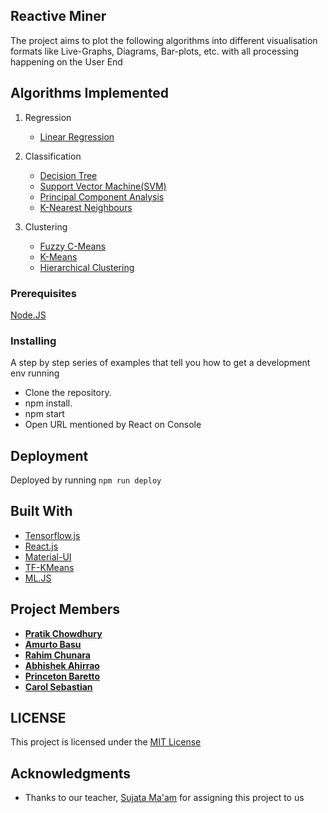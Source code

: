 ## Reactive Miner

The project aims to plot the following algorithms into different visualisation formats like Live-Graphs, Diagrams, Bar-plots, etc. with all processing happening on the User End

## Algorithms Implemented
1. Regression
    * [Linear Regression](https://en.wikipedia.org/wiki/Linear_regression)

2. Classification
    * [Decision Tree](https://en.wikipedia.org/wiki/Decision_tree_learning)
    * [Support Vector Machine(SVM)](https://en.wikipedia.org/wiki/Support-vector_machine)
    * [Principal Component Analysis](https://en.wikipedia.org/wiki/Principal_component_analysis)
    * [K-Nearest Neighbours](https://en.wikipedia.org/wiki/K-nearest_neighbors_algorithm)

3. Clustering
    * [Fuzzy C-Means](https://en.wikipedia.org/wiki/Fuzzy_clustering#Fuzzy_C-means_clustering)
    * [K-Means](https://en.wikipedia.org/wiki/K-means_clustering)
    * [Hierarchical Clustering](https://en.wikipedia.org/wiki/Hierarchical_clustering)

### Prerequisites
[Node.JS](https://nodejs.org/)

### Installing

A step by step series of examples that tell you how to get a development env running
* Clone the repository.
* npm install. 
* npm start
* Open URL mentioned by React on Console

## Deployment

Deployed by running ```npm run deploy```

## Built With
* [Tensorflow.js](https://www.tensorflow.org/js/)
* [React.js](https://reactjs.org/)
* [Material-UI](https://material-ui.com/)
* [TF-KMeans](https://github.com/pratikpc/tf-kmeans)
* [ML.JS](https://github.com/mljs)

## Project Members
* [**Pratik Chowdhury**](https://github.com/pratikpc)
* [**Amurto Basu**](https://github.com/amurto)
* [**Rahim Chunara**](https://github.com/RahimChunara)
* [**Abhishek Ahirrao**](https://github.com/colmeabhi)
* [**Princeton Baretto**](https://github.com/princebaretto99)
* [**Carol Sebastian**](https://github.com/carol80)

## LICENSE

This project is licensed under the [MIT License](LICENSE)

## Acknowledgments

* Thanks to our teacher, [Sujata Ma'am](http://frcrce.ac.in/index.php/crce-downloads/category/51-faculty-profiles?download=170:sd) for assigning this project to us
